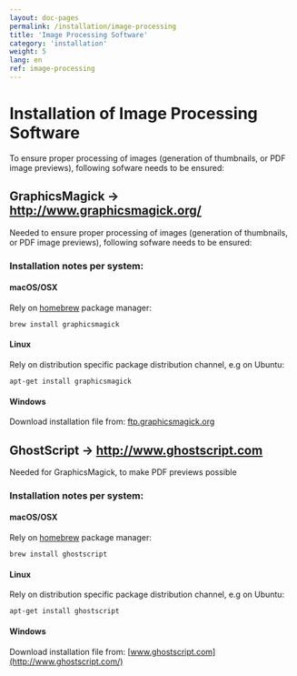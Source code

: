 ```yaml
---
layout: doc-pages
permalink: /installation/image-processing
title: 'Image Processing Software'
category: 'installation'
weight: 5
lang: en
ref: image-processing
---
```


# Installation of Image Processing Software

To ensure proper processing of images (generation of thumbnails, or PDF image previews), following sofware needs to be ensured:

## GraphicsMagick -> http://www.graphicsmagick.org/

Needed to ensure proper processing of images (generation of thumbnails, or PDF image previews), following sofware needs to be ensured:

### Installation notes per system:

#### macOS/OSX

Rely on [homebrew](http://brew.sh/) package manager:

```
brew install graphicsmagick
```

#### Linux

Rely on distribution specific package distribution channel, e.g on Ubuntu:

```
apt-get install graphicsmagick
```

#### Windows

Download installation file from: [ftp.graphicsmagick.org](ftp://ftp.graphicsmagick.org/pub/GraphicsMagick/windows/)

## GhostScript -> http://www.ghostscript.com

Needed for GraphicsMagick, to make PDF previews possible

### Installation notes per system:

#### macOS/OSX

Rely on [homebrew](http://brew.sh/) package manager:

```
brew install ghostscript
```

#### Linux

Rely on distribution specific package distribution channel, e.g on Ubuntu:

```
apt-get install ghostscript
```

#### Windows

Download installation file from: [www.ghostscript.com](http://www.ghostscript.com/)
